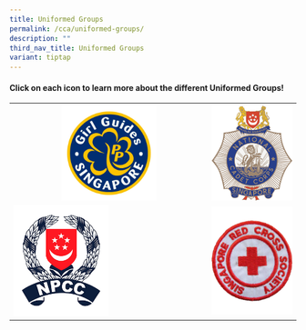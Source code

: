 ```yaml
---
title: Uniformed Groups
permalink: /cca/uniformed-groups/
description: ""
third_nav_title: Uniformed Groups
variant: tiptap
---
```

<h4><strong>Click on each icon to learn more about the different Uniformed Groups!</strong></h4>
<table style="minWidth: 50px">
<colgroup>
<col>
<col>
</colgroup>
<tbody>
<tr>
<th rowspan="1" colspan="1">
<div class="isomer-image-wrapper">
<img style="width: 50%;" height="auto" width="100%" src="/images/girl%20guides%20logo.png">
</div>
</th>
<th rowspan="1" colspan="1">
<div class="isomer-image-wrapper">
<img style="width: 100%;" height="auto" width="100%" src="/images/NCC%20Logo.png">
</div>
</th>
</tr>
<tr>
<td rowspan="1" colspan="1">
<div class="isomer-image-wrapper">
<img style="width: 50%;" height="auto" width="100%" src="/images/NPCC%20logo.png">
</div>
</td>
<td rowspan="1" colspan="1">
<div class="isomer-image-wrapper">
<img style="width: 100%;" height="auto" width="100%" src="/images/red%20cross%20logo.png">
</div>
</td>
</tr>
</tbody>
</table>
<p></p>